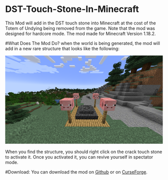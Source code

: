 # DST-Touch-Stone-In-Minecraft
This Mod will add in the DST touch stone into Minecraft at the cost of the Totem of Undying being removed from the game. 
Note that the mod was designed for hardcore mode. The mod made for Minecraft Version 1.18.2.

#What Does The Mod Do?
when the world is being generated, the mod will add in a new rare structure that looks like the following:

![](pictures/touch_stone.png)

When you find the structure, you should right click on the crack touch stone to activate it.
Once you activated it, you can revive yourself in spectator mode.

#Download:
You can download the mod on [Github](https://github.com/The-Changer412/DST-Touch-Stone-In-Minecraft/releases/tag/Release) or on [CurseForge]().